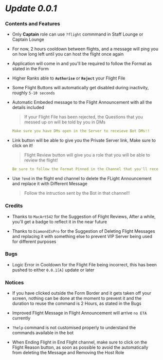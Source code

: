 # ***Update 0.0.1***

### **Contents and Features**

- Only **Captain** role can use `?flight` commmand in Staff Lounge or Captain Lounge

- For now, 2 hours cooldown between flights, and a message will ping you on how long left until you can host the flight once again

- Application will come in and you'll be required to follow the Format as stated in the Form

- Higher Ranks able to **`Authorise`** or **`Reject`** your Flight File

- Some Flight Buttons will automatically get disabled during inactivity, roughly `5-10 seconds`

- Automatic Embeded message to the Flight Announcement with all the details included
    
    > If your Flight File has been rejected, the Questions that you messed up on will be told by you in DMs

    ```yaml
    Make sure you have DMs open in the Server to receieve Bot DMs!!
    ```

- Link button will be able to give you the Private Server link, Make sure to click on it!

    > Flight Review button will give you a role that you will be able to review the flight!

    ```yaml
    Be sure to follow the Format Pinned in the Channel that you'll receive message, Once you sent a single message, You won't be able to send message in the Channel anymore
    ```

- Use `?end` in the flight end channel to delete the FLight Announcement and replace it with Different Message
    > Follow the intruction sent by the Bot in that channel!!

### **Credits**

- Thanks to `MacArt542` for the Suggestion of Flight Reviews, After a while, you'll get a badge to reflect it in the near future 

- Thanks to `DiamondIsPro` for the Suggestion of Deleting Flight Messages and replacing it with something else to prevent VIP Server being used for different purposes

### **Bugs**

- Logic Error in Cooldown for the Flight File being incorrect, this has been pushed to either `0.0.1[A]` update or later

### **Notices**

- If you have clicked outside the Form Border and it gets taken off your screen, nothing can be done at the moment to prevent it and the duration to reuse the command is 2 Hours, as stated in the Bugs

- Improved Flight Message in Flight Announcement will arrive `no ETA `currently

- `?help` command is not customised properly to understand the commands available in the bot

- When Ending Flight in End Flight channel, make sure to click on the Flight Reason button, as soon as possible to avoid the automatically from deleting the Message and Removing the Host Role
